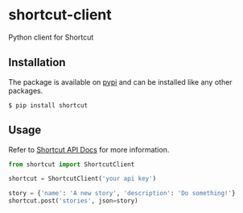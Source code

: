 # shortcut-client
Python client for Shortcut

## Installation

The package is available on [pypi](https://pypi.org/project/shortcut/) and can
be installed like any other packages.

    $ pip install shortcut

## Usage

Refer to [Shortcut API Docs](https://shortcut.io/api/rest/v2/) for more information.

```python
from shortcut import ShortcutClient

shortcut = ShortcutClient('your api key')

story = {'name': 'A new story', 'description': 'Do something!'}
shortcut.post('stories', json=story)
```
